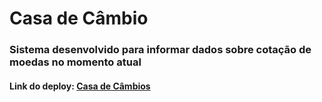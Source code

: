 # Casa de Câmbio

### Sistema desenvolvido para informar dados sobre cotação de moedas no momento atual

#### Link do deploy: <a href="https://casa-de-cambios.vercel.app/" target="_black">Casa de Câmbios</a>
